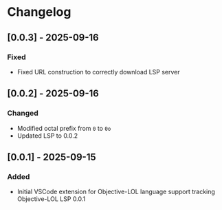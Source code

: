 # Changelog

## [0.0.3] - 2025-09-16

### Fixed
- Fixed URL construction to correctly download LSP server

## [0.0.2] - 2025-09-16

### Changed
- Modified octal prefix from `0` to `0o`
- Updated LSP to 0.0.2

## [0.0.1] - 2025-09-15

### Added
- Initial VSCode extension for Objective-LOL language support tracking Objective-LOL LSP 0.0.1
